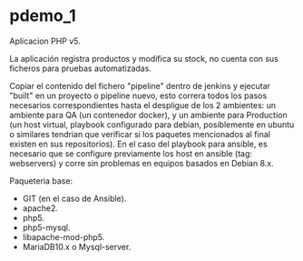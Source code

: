 # pdemo_1
Aplicacion PHP v5.

La aplicación registra productos y modifica su stock, no cuenta con sus ficheros para pruebas automatizadas.

Copiar el contenido del fichero "pipeline" dentro de jenkins y ejecutar "built" en un proyecto o pipeline nuevo, esto correra todos los pasos necesarios correspondientes hasta el despligue de los 2 ambientes: un ambiente para QA (un contenedor docker), y un ambiente para Production (un host virtual, playbook configurado para debian, posiblemente en ubuntu o similares tendrian que verificar si los paquetes mencionados al final existen en sus repositorios).
En el caso del playbook para ansible, es necesario que se configure previamente los host en ansible (tag: webservers) y corre sin problemas en equipos basados en Debian 8.x.

Paqueteria base:
* GIT (en el caso de Ansible).
* apache2.
* php5.
* php5-mysql.
* libapache-mod-php5.
* MariaDB10.x o Mysql-server.
